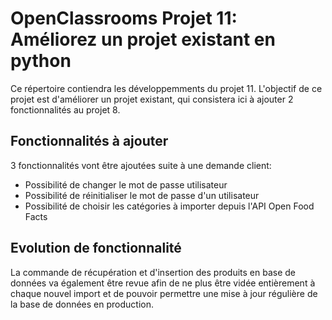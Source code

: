 # OpenClassrooms Projet 11: Améliorez un projet existant en python

Ce répertoire contiendra les développemments du projet 11. L'objectif de ce projet est d'améliorer un projet existant, qui consistera ici à ajouter 2 fonctionnalités au projet 8.

## Fonctionnalités à ajouter

3 fonctionnalités vont être ajoutées suite à une demande client:

- Possibilité de changer le mot de passe utilisateur
- Possibilité de réinitialiser le mot de passe d'un utilisateur
- Possibilité de choisir les catégories à importer depuis l'API Open Food Facts

## Evolution de fonctionnalité

La commande de récupération et d'insertion des produits en base de données va également être revue afin de ne plus être vidée entièrement à chaque nouvel import et de pouvoir permettre une mise à jour régulière de la base de données en production.
